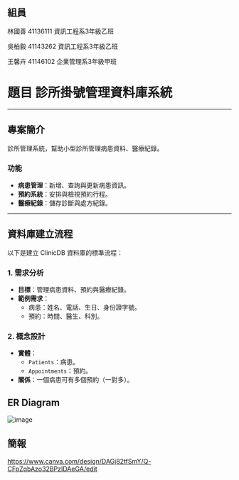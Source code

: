 ## 組員

林國善
41136111 資訊工程系3年級乙班

吳柏毅
41143262 資訊工程系3年級乙班

王馨卉
41146102 企業管理系3年級甲班

# 題目 診所掛號管理資料庫系統

---

## 專案簡介

診所管理系統，幫助小型診所管理病患資料、醫療紀錄。

### 功能
- **病患管理**：新增、查詢與更新病患資訊。
- **預約系統**：安排與檢視預約行程。
- **醫療紀錄**：儲存診斷與處方紀錄。

---

## 資料庫建立流程

以下是建立 ClinicDB 資料庫的標準流程：

### 1. 需求分析
- **目標**：管理病患資料、預約與醫療紀錄。
- **範例需求**：
  - 病患：姓名、電話、生日、身份證字號。
  - 預約：時間、醫生、科別。

### 2. 概念設計
- **實體**：
  - `Patients`：病患。
  - `Appointments`：預約。
- **關係**：一個病患可有多個預約（一對多）。

## ER Diagram

![image](https://github.com/user-attachments/assets/5c803a18-1143-4f87-8ae6-856d87331fcf)


## 簡報
https://www.canva.com/design/DAGj82tfSmY/Q-CFpZqbAzo32BPzIDAeGA/edit
